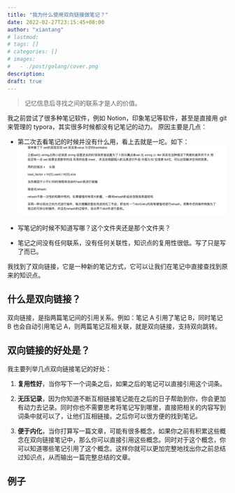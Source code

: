 ```yaml
---
title: "我为什么使用双向链接做笔记？"
date: 2022-02-27T23:15:45+08:00
author: "xiantang"
# lastmod: 
# tags: []
# categories: []
# images:
#   - ./post/golang/cover.png
description:
draft: true
---
```



<!-- 
* 总是会先写一句话，同步背景和上下文
* 评论式写作引用一些大牛说的话
* 多一些有趣的跳转链接
* 在文章末尾推荐一些有趣的链接
* 先写提纲，再写内容 -->

> 记忆信息后寻找之间的联系才是人的价值。

我之前尝试了很多种笔记软件，例如 Notion，印象笔记等软件，甚至是直接用 git 来管理的 typora，其实很多时候都没有记笔记的动力。
原因主要是几点：

* 第二次去看笔记的时候并没有什么用，看上去就是一坨。如下：
![之前的笔记](2022-02-27-23-32-09.png)
* 写笔记的时候不知道写哪？这个文件夹还是那个文件夹？

* 笔记之间没有任何联系，没有任何关联性，知识点的复用性很低。写了只是写了而已。

我找到了双向链接，它是一种新的笔记方式，它可以让我们在笔记中直接查找到原来的知识点。

## 什么是双向链接？

双向链接，是指两篇笔记间的引用关系。例如：笔记 A 引用了笔记 B，同时笔记 B 也会自动引用笔记 A，则两篇笔记互相关联，就是双向链接，支持双向跳转。

## 双向链接的好处是？

我主要列举几点双向链接笔记的好处：

1. **复用性好**，当你写下一个词条之后，如果之后的笔记可以直接引用这个词条。

2. **无压记录**，因为你知道不断互相链接笔记能在之后的日子帮助到你，你会更加有动力去记录。同时你也不需要思考将笔记写到哪里，直接把相关的内容写到词条中就可以了，让他们互相链接。之后你可以很方便的找到笔记。

3. **便于内化**，当你打算写一篇文章，可能有很多概念，如果你之前有积累这些概念在双向链接笔记中，那么你可以直接引用这些概念。同时对于这个概念，你可以知道哪些笔记引用了这个概念。这样你就可以更加完整地找出你之前总结过知识点，从而输出一篇完整总结的文章。

## 例子
